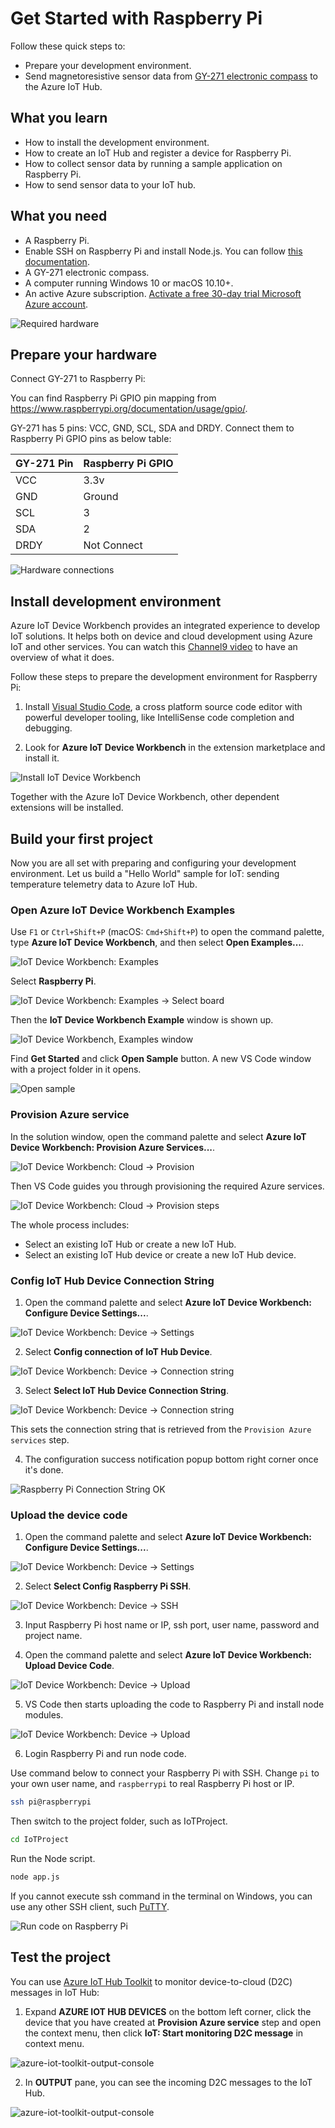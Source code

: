 # Get Started with Raspberry Pi

Follow these quick steps to:
- Prepare your development environment.
- Send magnetoresistive sensor data from [GY-271 electronic compass](http://www.robotpark.com/image/data/PRO/91457/GY_271_ELECTRONIC_COMPASS.pdf) to the Azure IoT Hub.

## What you learn

* How to install the development environment.
* How to create an IoT Hub and register a device for Raspberry Pi.
* How to collect sensor data by running a sample application on Raspberry Pi.
* How to send sensor data to your IoT hub.

## What you need

* A Raspberry Pi.
* Enable SSH on Raspberry Pi and install Node.js. You can follow [this documentation](https://www.w3schools.com/nodejs/nodejs_raspberrypi.asp).
* A GY-271 electronic compass.
* A computer running Windows 10 or macOS 10.10+.
* An active Azure subscription. [Activate a free 30-day trial Microsoft Azure account](https://azure.microsoft.com/en-us/free/).

![Required hardware](media/raspi-get-started/hardware.jpg)

## Prepare your hardware

Connect GY-271 to Raspberry Pi:

You can find Raspberry Pi GPIO pin mapping from <https://www.raspberrypi.org/documentation/usage/gpio/>.

GY-271 has 5 pins: VCC, GND, SCL, SDA and DRDY. Connect them to Raspberry Pi GPIO pins as below table:

| GY-271 Pin | Raspberry Pi GPIO |
| ---------- | ----------------- |
| VCC        | 3.3v              |
| GND        | Ground            |
| SCL        | 3                 |
| SDA        | 2                 |
| DRDY       | Not Connect       |

![Hardware connections](media/raspi-get-started/connect.jpg)

## Install development environment

Azure IoT Device Workbench provides an integrated experience to develop IoT solutions. It helps both on device and cloud development using Azure IoT and other services. You can watch this [Channel9 video](https://channel9.msdn.com/Shows/Internet-of-Things-Show/IoT-Workbench-extension-for-VS-Code) to have an overview of what it does.

Follow these steps to prepare the development environment for Raspberry Pi:

1. Install [Visual Studio Code](https://code.visualstudio.com/), a cross platform source code editor with powerful developer tooling, like IntelliSense code completion and debugging.

2. Look for **Azure IoT Device Workbench** in the extension marketplace and install it.

  ![Install IoT Device Workbench](media/raspi-get-started/install-workbench.png)

Together with the Azure IoT Device Workbench, other dependent extensions will be installed.

## Build your first project

Now you are all set with preparing and configuring your development environment. Let us build a "Hello World" sample for IoT: sending temperature telemetry data to Azure IoT Hub.

### Open Azure IoT Device Workbench Examples

Use `F1` or `Ctrl+Shift+P` (macOS: `Cmd+Shift+P`) to open the command palette, type **Azure IoT Device Workbench**, and then select **Open Examples...**.

![IoT Device Workbench: Examples](media/iot-workbench-examples-cmd.png)

Select **Raspberry Pi**.
    
![IoT Device Workbench: Examples -> Select board](media/iot-workbench-examples-board.png)

Then the **IoT Device Workbench Example** window is shown up.
    
![IoT Device Workbench, Examples window](media/iot-workbench-examples.png)

Find **Get Started** and click **Open Sample** button. A new VS Code window with a project folder in it opens.

![Open sample](media/raspi-get-started/open-sample.png)

### Provision Azure service

In the solution window, open the command palette and select **Azure IoT Device Workbench: Provision Azure Services...**.

![IoT Device Workbench: Cloud -> Provision](media/iot-workbench-cloud-provision.png)

Then VS Code guides you through provisioning the required Azure services.

![IoT Device Workbench: Cloud -> Provision steps](media/iot-workbench-cloud-provision-steps2.png)

The whole process includes:
* Select an existing IoT Hub or create a new IoT Hub.
* Select an existing IoT Hub device or create a new IoT Hub device. 

### Config IoT Hub Device Connection String

1. Open the command palette and select **Azure IoT Device Workbench: Configure Device Settings...**.

  ![IoT Device Workbench: Device -> Settings](media/iot-workbench-device-settings.png)

2. Select **Config connection of IoT Hub Device**.

  ![IoT Device Workbench: Device -> Connection string](media/iot-workbench-device-string.png)

3. Select **Select IoT Hub Device Connection String**.

  ![IoT Device Workbench: Device -> Connection string](media/iot-workbench-device-string1.png)

   This sets the connection string that is retrieved from the `Provision Azure services` step.

4. The configuration success notification popup bottom right corner once it's done.

  ![Raspberry Pi Connection String OK](media/iot-workbench-connection-done.png) 

### Upload the device code

1. Open the command palette and select **Azure IoT Device Workbench: Configure Device Settings...**.

  ![IoT Device Workbench: Device -> Settings](media/iot-workbench-device-settings.png)

2. Select **Select Config Raspberry Pi SSH**.

  ![IoT Device Workbench: Device -> SSH](media/iot-workbench-device-ssh.png)

3. Input Raspberry Pi host name or IP, ssh port, user name, password and project name.

4. Open the command palette and select **Azure IoT Device Workbench: Upload Device Code**.

  ![IoT Device Workbench: Device -> Upload](media/iot-workbench-device-upload.png)

5. VS Code then starts uploading the code to Raspberry Pi and install node modules.

  ![IoT Device Workbench: Device -> Upload](media/iot-workbench-device-upload2.png)

6. Login Raspberry Pi and run node code.

Use command below to connect your Raspberry Pi with SSH. Change `pi` to your own user name, and `raspberrypi` to real Raspberry Pi host or IP.

```bash
ssh pi@raspberrypi
```

Then switch to the project folder, such as IoTProject.

```bash
cd IoTProject
```

Run the Node script.

```bash
node app.js
```

If you cannot execute ssh command in the terminal on Windows, you can use any other SSH client, such [PuTTY](https://www.putty.org/).

  ![Run code on Raspberry Pi](media/raspi-get-started/run-code.png)

## Test the project

You can use [Azure IoT Hub Toolkit](https://marketplace.visualstudio.com/items?itemName=vsciot-vscode.azure-iot-toolkit) to monitor device-to-cloud (D2C) messages in IoT Hub:

1. Expand **AZURE IOT HUB DEVICES** on the bottom left corner, click the device that you have created at **Provision Azure service** step and open the context menu, then click **IoT: Start monitoring D2C message** in context menu.

  ![azure-iot-toolkit-output-console](media/raspi-get-started/monitor-d2c-message.png)

2. In **OUTPUT** pane, you can see the incoming D2C messages to the IoT Hub.

  ![azure-iot-toolkit-output-console](media/raspi-get-started/monitor-d2c-message-result.png)
